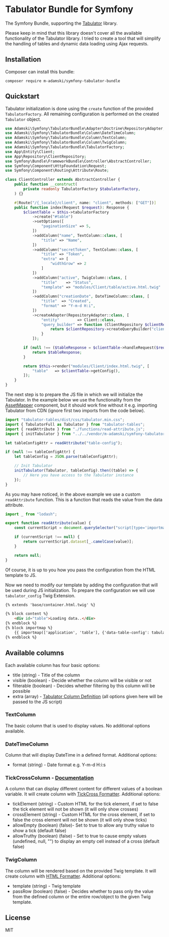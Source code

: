 # Tabulator Bundle for Symfony

The Symfony Bundle, supporting the [Tabulator](https://tabulator.info) library.

Please keep in mind that this library doesn't cover all the available functionality of the Tabulator library.
I tried to create a tool that will simplify the handling of tables and dynamic data loading using Ajax requests.

## Installation

Composer can install this bundle:

```shell
composer require m-adamski/symfony-tabulator-bundle
```

## Quickstart

Tabulator initialization is done using the ``create`` function of the provided ``TabulatorFactory``.
All remaining configuration is performed on the created ``Tabulator`` object.

```php
use Adamski\Symfony\TabulatorBundle\Adapter\Doctrine\RepositoryAdapter;
use Adamski\Symfony\TabulatorBundle\Column\DateTimeColumn;
use Adamski\Symfony\TabulatorBundle\Column\TextColumn;
use Adamski\Symfony\TabulatorBundle\Column\TwigColumn;
use Adamski\Symfony\TabulatorBundle\TabulatorFactory;
use App\Entity\Client;
use App\Repository\ClientRepository;
use Symfony\Bundle\FrameworkBundle\Controller\AbstractController;
use Symfony\Component\HttpFoundation\Request;
use Symfony\Component\Routing\Attribute\Route;

class ClientController extends AbstractController {
    public function __construct(
        private readonly TabulatorFactory $tabulatorFactory,
    ) {}

    #[Route("/{_locale}/client", name: "client", methods: ["GET"])]
    public function index(Request $request): Response {
        $clientTable = $this->tabulatorFactory
            ->create("#table")
            ->setOptions([
                "paginationSize" => 5,
            ])
            ->addColumn("name", TextColumn::class, [
                "title" => "Name",
            ])
            ->addColumn("secretToken", TextColumn::class, [
                "title" => "Token",
                "extra" => [
                    "widthGrow" => 2
                ]
            ])
            ->addColumn("active", TwigColumn::class, [
                "title"    => "Status",
                "template" => "modules/Client/table/active.html.twig"
            ])
            ->addColumn("creationDate", DateTimeColumn::class, [
                "title"  => "Created",
                "format" => "Y-m-d H:i",
            ])
            ->createAdapter(RepositoryAdapter::class, [
                "entity"        => Client::class,
                "query_builder" => function (ClientRepository $clientRepository) {
                    return $clientRepository->createQueryBuilder("client");
                }
            ]);

        if (null !== ($tableResponse = $clientTable->handleRequest($request))) {
            return $tableResponse;
        }

        return $this->render("modules/Client/index.html.twig", [
            "table"   => $clientTable->getConfig(),
        ]);
    }
}
```

The next step is to prepare the JS file in which we will initialize the Tabulator.
In the example below we use the functionality from
the [AssetMapper](https://symfony.com/doc/current/frontend/asset_mapper.html) component, but it should work fine without
it e.g. importing Tabulator from CDN (ignore first two imports from the code below).

```javascript
import "tabulator-tables/dist/css/tabulator.min.css";
import { TabulatorFull as Tabulator } from "tabulator-tables";
import { readAttribute } from "./functions/read-attribute.js";
import { initTabulator } from "../../vendor/m-adamski/symfony-tabulator-bundle/src/Resources/public/js/tabulator.js";

let tableConfigAttr = readAttribute("table-config");

if (null !== tableConfigAttr) {
    let tableConfig = JSON.parse(tableConfigAttr);

    // Init Tabulator
    initTabulator(Tabulator, tableConfig).then((table) => {
        // Here you have access to the Tabulator instance
    });
}
```

As you may have noticed, in the above example we use a custom ``readAttribute`` function.
This is a function that reads the value from the data attribute.

```javascript
import _ from "lodash";

export function readAttribute(value) {
    const currentScript = document.querySelector("script[type='importmap']");

    if (currentScript !== null) {
        return currentScript.dataset[_.camelCase(value)];
    }

    return null;
}
```

Of course, it is up to you how you pass the configuration from the HTML template to JS.

Now we need to modify our template by adding the configuration that will be used during JS initialization.
To prepare the configuration we will use ``tabulator_config`` Twig Extension.

```html
{% extends 'base/container.html.twig' %}

{% block content %}
    <div id="table">Loading data..</div>
{% endblock %}
{% block importmap %}
    {{ importmap(['application', 'table'], {'data-table-config': tabulator_config(table)}) }}
{% endblock %}
```

## Available columns

Each available column has four basic options:

* title (string) - Title of the column
* visible (boolean) - Decide whether the column will be visible or not
* filterable (boolean) - Decides whether filtering by this column will be possible
* extra (array) - [Tabulator Column Definition](https://tabulator.info/docs/6.3/columns#definition) (all options given
  here will be passed to the JS script)

### TextColumn

The basic column that is used to display values.
No additional options available.

### DateTimeColumn

Column that will display DateTime in a defined format.
Additional options:

* format (string) - Date format e.g. Y-m-d H:i:s

### TickCrossColumn - [Documentation](https://tabulator.info/docs/6.3/format#formatter-tickcross)

A column that can display different content for different values of a boolean variable.
It will create column with [TickCross Formatter](https://tabulator.info/docs/6.3/format#formatter-tickcross).
Additional options:

* tickElement (string) - Custom HTML for the tick element, if set to false the tick element will not be shown (it will
  only show crosses)
* crossElement (string) - Custom HTML for the cross element, if set to false the cross element will not be shown (it
  will only show ticks)
* allowEmpty (boolean) (false)- Set to true to allow any truthy value to show a tick (default false)
* allowTruthy (boolean) (false) - Set to true to cause empty values (undefined, null, "") to display an empty cell
  instead of a
  cross (default false)

### TwigColumn

The column will be rendered based on the provided Twig template.
It will create column with [HTML Formatter](https://tabulator.info/docs/6.3/format#formatter-html).
Additional options:

* template (string) - Twig template
* passRow (boolean) (false) - Decides whether to pass only the value from the defined column or the entire row/object to
  the given Twig template.

## License

MIT
